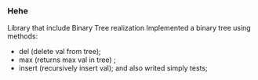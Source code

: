 ### Hehe
Library that include Binary Tree realization Implemented a binary tree using methods: 
- del (delete val from tree);
- max (returns max val in tree) ;
- insert (recursively insert val);
and also writed simply tests;
